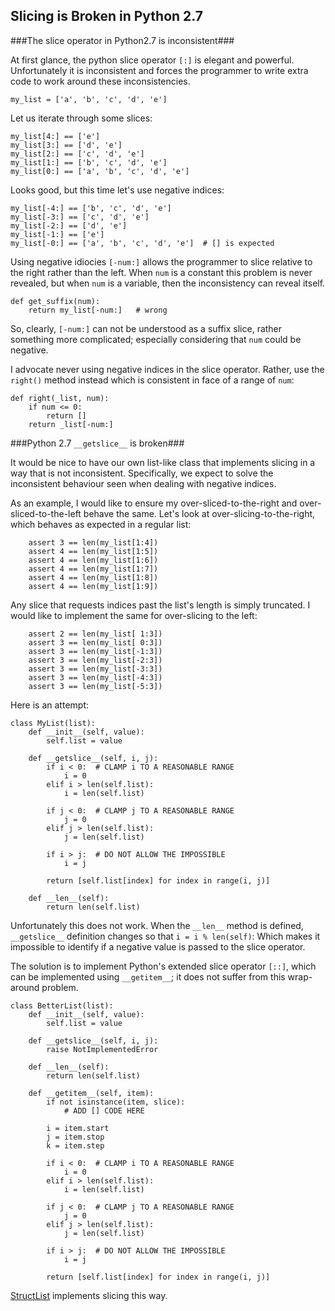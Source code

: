 


Slicing is Broken in Python 2.7
-------------------------------

###The slice operator in Python2.7 is inconsistent###

At first glance, the python slice operator ```[:]``` is elegant and powerful.
Unfortunately it is inconsistent and forces the programmer to write extra code
to work around these inconsistencies.

    my_list = ['a', 'b', 'c', 'd', 'e']

Let us iterate through some slices:

    my_list[4:] == ['e']
    my_list[3:] == ['d', 'e']
    my_list[2:] == ['c', 'd', 'e']
    my_list[1:] == ['b', 'c', 'd', 'e']
    my_list[0:] == ['a', 'b', 'c', 'd', 'e']

Looks good, but this time let's use negative indices:

    my_list[-4:] == ['b', 'c', 'd', 'e']
    my_list[-3:] == ['c', 'd', 'e']
    my_list[-2:] == ['d', 'e']
    my_list[-1:] == ['e']
    my_list[-0:] == ['a', 'b', 'c', 'd', 'e']  # [] is expected

Using negative idiocies ```[-num:]``` allows the programmer to slice relative to
the right rather than the left.  When ```num``` is a constant this problem is
never revealed, but when ```num``` is a variable, then the inconsistency can
reveal itself.

    def get_suffix(num):
        return my_list[-num:]   # wrong

So, clearly, ```[-num:]``` can not be understood as a suffix slice, rather
something more complicated; especially considering that ```num``` could be
negative.

I advocate never using negative indices in the slice operator.  Rather, use the
```right()``` method instead which is consistent in face of a range of
```num```:

    def right(_list, num):
        if num <= 0:
            return []
        return _list[-num:]

###Python 2.7 ```__getslice__``` is broken###

It would be nice to have our own list-like class that implements slicing in a
way that is not inconsistent.  Specifically, we expect to solve the inconsistent
behaviour seen when dealing with negative indices.

As an example, I would like to ensure my over-sliced-to-the-right and over-
sliced-to-the-left  behave the same.  Let's look at over-slicing-to-the-right,
which behaves as expected in a regular list:

        assert 3 == len(my_list[1:4])
        assert 4 == len(my_list[1:5])
        assert 4 == len(my_list[1:6])
        assert 4 == len(my_list[1:7])
        assert 4 == len(my_list[1:8])
        assert 4 == len(my_list[1:9])

Any slice that requests indices past the list's length is simply truncated.
I would like to implement the same for over-slicing to the left:

        assert 2 == len(my_list[ 1:3])
        assert 3 == len(my_list[ 0:3])
        assert 3 == len(my_list[-1:3])
        assert 3 == len(my_list[-2:3])
        assert 3 == len(my_list[-3:3])
        assert 3 == len(my_list[-4:3])
        assert 3 == len(my_list[-5:3])

Here is an attempt:

    class MyList(list):
        def __init__(self, value):
            self.list = value

        def __getslice__(self, i, j):
            if i < 0:  # CLAMP i TO A REASONABLE RANGE
                i = 0
            elif i > len(self.list):
                i = len(self.list)

            if j < 0:  # CLAMP j TO A REASONABLE RANGE
                j = 0
            elif j > len(self.list):
                j = len(self.list)

            if i > j:  # DO NOT ALLOW THE IMPOSSIBLE
                i = j

            return [self.list[index] for index in range(i, j)]

        def __len__(self):
            return len(self.list)

Unfortunately this does not work.  When the ```__len__``` method is defined,
```__getslice__``` definition changes so that ```i = i % len(self)```: Which
makes it impossible to identify if a negative value is passed to the slice
operator.

The solution is to implement Python's extended slice operator ```[::]```,
which can be implemented using ```__getitem__```; it does not suffer from this
wrap-around problem.


    class BetterList(list):
        def __init__(self, value):
            self.list = value

        def __getslice__(self, i, j):
            raise NotImplementedError

        def __len__(self):
            return len(self.list)

        def __getitem__(self, item):
            if not isinstance(item, slice):
                # ADD [] CODE HERE

            i = item.start
            j = item.stop
            k = item.step

            if i < 0:  # CLAMP i TO A REASONABLE RANGE
                i = 0
            elif i > len(self.list):
                i = len(self.list)

            if j < 0:  # CLAMP j TO A REASONABLE RANGE
                j = 0
            elif j > len(self.list):
                j = len(self.list)

            if i > j:  # DO NOT ALLOW THE IMPOSSIBLE
                i = j

            return [self.list[index] for index in range(i, j)]

[StructList](https://github.com/klahnakoski/pyLibrary/blob/master/pyLibrary/struct.py)
implements slicing this way.
